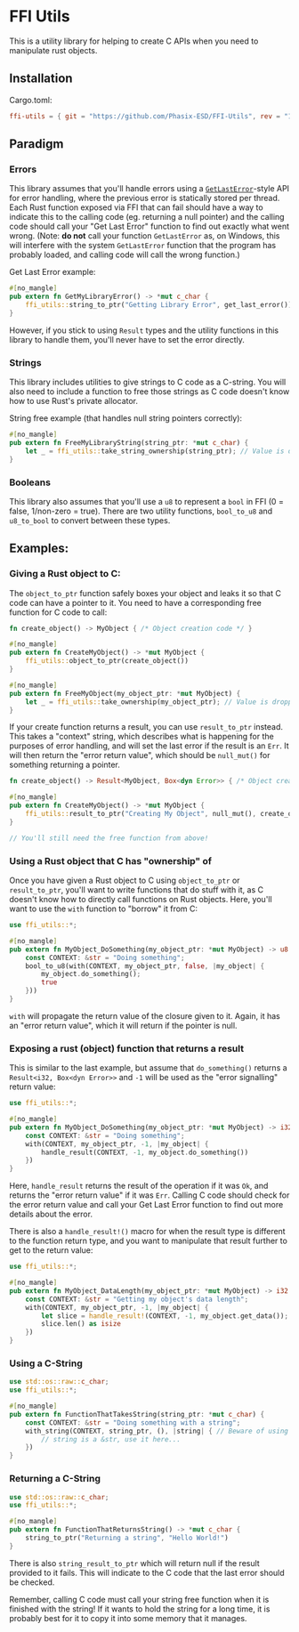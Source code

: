 # FFI Utils

This is a utility library for helping to create C APIs when you need to manipulate rust objects.

## Installation

Cargo.toml:
```toml
ffi-utils = { git = "https://github.com/Phasix-ESD/FFI-Utils", rev = "1.0.0" }
```

## Paradigm

### Errors

This library assumes that you'll handle errors using a [`GetLastError`](https://docs.microsoft.com/en-us/windows/win32/api/errhandlingapi/nf-errhandlingapi-getlasterror)-style API for error handling, where the previous error is statically stored per thread. Each Rust function exposed via FFI that can fail should have a way to indicate this to the calling code (eg. returning a null pointer) and the calling code should call your "Get Last Error" function to find out exactly what went wrong. (Note: **do not** call your function `GetLastError` as, on Windows, this will interfere with the system `GetLastError` function that the program has probably loaded, and calling code will call the wrong function.)

Get Last Error example:

```rust
#[no_mangle]
pub extern fn GetMyLibraryError() -> *mut c_char {
    ffi_utils::string_to_ptr("Getting Library Error", get_last_error())
}
```

However, if you stick to using `Result` types and the utility functions in this library to handle them, you'll never have to set the error directly.

### Strings

This library includes utilities to give strings to C code as a C-string. You will also need to include a function to free those strings as C code doesn't know how to use Rust's private allocator.

String free example (that handles null string pointers correctly):

```rust
#[no_mangle]
pub extern fn FreeMyLibraryString(string_ptr: *mut c_char) {
    let _ = ffi_utils::take_string_ownership(string_ptr); // Value is dropped here
}
```

### Booleans

This library also assumes that you'll use a `u8` to represent a `bool` in FFI (0 = false, 1/non-zero = true). There are two utility functions, `bool_to_u8` and `u8_to_bool` to convert between these types.

## Examples:

### Giving a Rust object to C:

The `object_to_ptr` function safely boxes your object and leaks it so that C code can have a pointer to it. You need to have a corresponding free function for C code to call:

```rust
fn create_object() -> MyObject { /* Object creation code */ }

#[no_mangle]
pub extern fn CreateMyObject() -> *mut MyObject {
    ffi_utils::object_to_ptr(create_object())
}

#[no_mangle]
pub extern fn FreeMyObject(my_object_ptr: *mut MyObject) {
    let _ = ffi_utils::take_ownership(my_object_ptr); // Value is dropped here
}
```

If your create function returns a result, you can use `result_to_ptr` instead. This takes a "context" string, which describes what is happening for the purposes of error handling, and will set the last error if the result is an `Err`. It will then return the "error return value", which should be `null_mut()` for something returning a pointer.

```rust
fn create_object() -> Result<MyObject, Box<dyn Error>> { /* Object creation code */ }

#[no_mangle]
pub extern fn CreateMyObject() -> *mut MyObject {
    ffi_utils::result_to_ptr("Creating My Object", null_mut(), create_object())
}

// You'll still need the free function from above!
```

### Using a Rust object that C has "ownership" of

Once you have given a Rust object to C using `object_to_ptr` or `result_to_ptr`, you'll want to write functions that do stuff with it, as C doesn't know how to directly call functions on Rust objects. Here, you'll want to use the `with` function to "borrow" it from C:

```rust
use ffi_utils::*;

#[no_mangle]
pub extern fn MyObject_DoSomething(my_object_ptr: *mut MyObject) -> u8 {
    const CONTEXT: &str = "Doing something";
    bool_to_u8(with(CONTEXT, my_object_ptr, false, |my_object| {
        my_object.do_something();
        true
    }))
}
```

`with` will propagate the return value of the closure given to it. Again, it has an "error return value", which it will return if the pointer is null.

### Exposing a rust (object) function that returns a result

This is similar to the last example, but assume that `do_something()` returns a `Result<i32, Box<dyn Error>>` and `-1` will be used as the "error signalling" return value:

```rust
use ffi_utils::*;

#[no_mangle]
pub extern fn MyObject_DoSomething(my_object_ptr: *mut MyObject) -> i32 {
    const CONTEXT: &str = "Doing something";
    with(CONTEXT, my_object_ptr, -1, |my_object| {
        handle_result(CONTEXT, -1, my_object.do_something())
    })
}
```

Here, `handle_result` returns the result of the operation if it was `Ok`, and returns the "error return value" if it was `Err`. Calling C code should check for the error return value and call your Get Last Error function to find out more details about the error.

There is also a `handle_result!()` macro for when the result type is different to the function return type, and you want to manipulate that result further to get to the return value:

```rust
use ffi_utils::*;

#[no_mangle]
pub extern fn MyObject_DataLength(my_object_ptr: *mut MyObject) -> i32 {
    const CONTEXT: &str = "Getting my object's data length";
    with(CONTEXT, my_object_ptr, -1, |my_object| {
        let slice = handle_result!(CONTEXT, -1, my_object.get_data());
        slice.len() as isize
    })
}
```

### Using a C-String

```rust
use std::os::raw::c_char;
use ffi_utils::*;

#[no_mangle]
pub extern fn FunctionThatTakesString(string_ptr: *mut c_char) {
    const CONTEXT: &str = "Doing something with a string";
    with_string(CONTEXT, string_ptr, (), |string| { // Beware of using () as a return type, this could fail silently...
        // string is a &str, use it here...
    })
}
```

### Returning a C-String

```rust
use std::os::raw::c_char;
use ffi_utils::*;

#[no_mangle]
pub extern fn FunctionThatReturnsString() -> *mut c_char {
    string_to_ptr("Returning a string", "Hello World!")
}
```

There is also `string_result_to_ptr` which will return null if the result provided to it fails. This will indicate to the C code that the last error should be checked.

Remember, calling C code must call your string free function when it is finished with the string! If it wants to hold the string for a long time, it is probably best for it to copy it into some memory that it manages.


